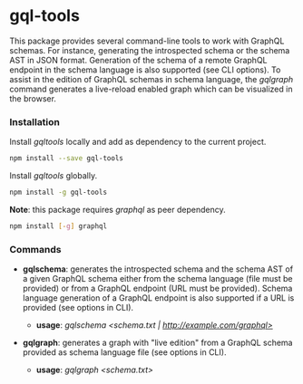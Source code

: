 # gql-tools
This package provides several command-line tools to work with GraphQL schemas. For instance, generating the
introspected schema or the schema AST in JSON format. Generation of the schema of a remote GraphQL endpoint
in the schema language is also supported (see CLI options). To assist in the edition of GraphQL schemas in
schema language, the *gqlgraph* command generates a live-reload enabled graph which can be visualized in
the browser. 

### Installation
Install *gqltools* locally and add as dependency to the current project.

```sh
npm install --save gql-tools
```

Install *gqltools* globally.

```sh
npm install -g gql-tools
```

**Note**: this package requires *graphql* as peer dependency.

```sh
npm install [-g] graphql
```

### Commands
* **gqlschema**: generates the introspected schema and the schema AST of a given GraphQL schema either from the schema
language (file must be provided) or from a GraphQL endpoint (URL must be provided). Schema language generation of a
GraphQL endpoint is also supported if a URL is provided (see options in CLI).  
  * **usage**: *gqlschema <schema.txt | http://example.com/graphql>*

* **gqlgraph**: generates a graph with "live edition" from a GraphQL schema provided as schema language file
(see options in CLI). 
  * **usage**: *gqlgraph <schema.txt>*
